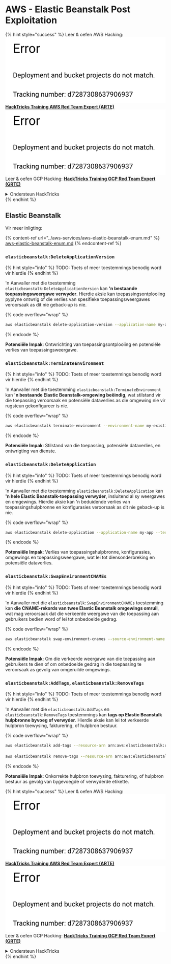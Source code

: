 # AWS - Elastic Beanstalk Post Exploitation

{% hint style="success" %}
Leer & oefen AWS Hacking:<img src="../../../.gitbook/assets/image (1) (1).png" alt="" data-size="line">[**HackTricks Training AWS Red Team Expert (ARTE)**](https://training.hacktricks.xyz/courses/arte)<img src="../../../.gitbook/assets/image (1) (1).png" alt="" data-size="line">\
Leer & oefen GCP Hacking: <img src="../../../.gitbook/assets/image (2).png" alt="" data-size="line">[**HackTricks Training GCP Red Team Expert (GRTE)**<img src="../../../.gitbook/assets/image (2).png" alt="" data-size="line">](https://training.hacktricks.xyz/courses/grte)

<details>

<summary>Ondersteun HackTricks</summary>

* Kyk na die [**subskripsie planne**](https://github.com/sponsors/carlospolop)!
* **Sluit aan by die** 💬 [**Discord groep**](https://discord.gg/hRep4RUj7f) of die [**telegram groep**](https://t.me/peass) of **volg** ons op **Twitter** 🐦 [**@hacktricks\_live**](https://twitter.com/hacktricks\_live)**.**
* **Deel hacking truuks deur PRs in te dien na die** [**HackTricks**](https://github.com/carlospolop/hacktricks) en [**HackTricks Cloud**](https://github.com/carlospolop/hacktricks-cloud) github repos.

</details>
{% endhint %}

## Elastic Beanstalk

Vir meer inligting:

{% content-ref url="../aws-services/aws-elastic-beanstalk-enum.md" %}
[aws-elastic-beanstalk-enum.md](../aws-services/aws-elastic-beanstalk-enum.md)
{% endcontent-ref %}

### `elasticbeanstalk:DeleteApplicationVersion`

{% hint style="info" %}
TODO: Toets of meer toestemmings benodig word vir hierdie
{% endhint %}

'n Aanvaller met die toestemming `elasticbeanstalk:DeleteApplicationVersion` kan **'n bestaande toepassingsweergawe verwyder**. Hierdie aksie kan toepassingsontplooiing pyplyne ontwrig of die verlies van spesifieke toepassingsweergawes veroorsaak as dit nie geback-up is nie.

{% code overflow="wrap" %}
```bash
aws elasticbeanstalk delete-application-version --application-name my-app --version-label my-version
```
{% endcode %}

**Potensiële Impak**: Ontwrichting van toepassingsontplooiing en potensiële verlies van toepassingsweergawe.

### `elasticbeanstalk:TerminateEnvironment`

{% hint style="info" %}
TODO: Toets of meer toestemmings benodig word vir hierdie
{% endhint %}

'n Aanvaller met die toestemming `elasticbeanstalk:TerminateEnvironment` kan **'n bestaande Elastic Beanstalk-omgewing beëindig**, wat stilstand vir die toepassing veroorsaak en potensiële dataverlies as die omgewing nie vir rugsteun gekonfigureer is nie.

{% code overflow="wrap" %}
```bash
aws elasticbeanstalk terminate-environment --environment-name my-existing-env
```
{% endcode %}

**Potensiële Impak**: Stilstand van die toepassing, potensiële dataverlies, en ontwrigting van dienste.

### `elasticbeanstalk:DeleteApplication`

{% hint style="info" %}
TODO: Toets of meer toestemmings benodig word vir hierdie
{% endhint %}

'n Aanvaller met die toestemming `elasticbeanstalk:DeleteApplication` kan **'n hele Elastic Beanstalk-toepassing verwyder**, insluitend al sy weergawes en omgewings. Hierdie aksie kan 'n beduidende verlies van toepassingshulpbronne en konfigurasies veroorsaak as dit nie geback-up is nie.

{% code overflow="wrap" %}
```bash
aws elasticbeanstalk delete-application --application-name my-app --terminate-env-by-force
```
{% endcode %}

**Potensiële Impak**: Verlies van toepassingshulpbronne, konfigurasies, omgewings en toepassingsweergawe, wat lei tot diensonderbreking en potensiële dataverlies.

### `elasticbeanstalk:SwapEnvironmentCNAMEs`

{% hint style="info" %}
TODO: Toets of meer toestemmings benodig word vir hierdie
{% endhint %}

'n Aanvaller met die `elasticbeanstalk:SwapEnvironmentCNAMEs` toestemming kan **die CNAME-rekords van twee Elastic Beanstalk omgewings omruil**, wat mag veroorsaak dat die verkeerde weergawe van die toepassing aan gebruikers bedien word of lei tot onbedoelde gedrag.

{% code overflow="wrap" %}
```bash
aws elasticbeanstalk swap-environment-cnames --source-environment-name my-env-1 --destination-environment-name my-env-2
```
{% endcode %}

**Potensiële Impak**: Om die verkeerde weergawe van die toepassing aan gebruikers te dien of om onbedoelde gedrag in die toepassing te veroorsaak as gevolg van omgeruilde omgewings.

### `elasticbeanstalk:AddTags`, `elasticbeanstalk:RemoveTags`

{% hint style="info" %}
TODO: Toets of meer toestemmings benodig word vir hierdie
{% endhint %}

'n Aanvaller met die `elasticbeanstalk:AddTags` en `elasticbeanstalk:RemoveTags` toestemmings kan **tags op Elastic Beanstalk hulpbronne byvoeg of verwyder**. Hierdie aksie kan lei tot verkeerde hulpbron toewysing, fakturering, of hulpbron bestuur.

{% code overflow="wrap" %}
```bash
aws elasticbeanstalk add-tags --resource-arn arn:aws:elasticbeanstalk:us-west-2:123456789012:environment/my-app/my-env --tags Key=MaliciousTag,Value=1

aws elasticbeanstalk remove-tags --resource-arn arn:aws:elasticbeanstalk:us-west-2:123456789012:environment/my-app/my-env --tag-keys MaliciousTag
```
{% endcode %}

**Potensiële Impak**: Onkorrekte hulpbron toewysing, fakturering, of hulpbron bestuur as gevolg van bygevoegde of verwyderde etikette.

{% hint style="success" %}
Leer & oefen AWS Hacking:<img src="../../../.gitbook/assets/image (1) (1).png" alt="" data-size="line">[**HackTricks Training AWS Red Team Expert (ARTE)**](https://training.hacktricks.xyz/courses/arte)<img src="../../../.gitbook/assets/image (1) (1).png" alt="" data-size="line">\
Leer & oefen GCP Hacking: <img src="../../../.gitbook/assets/image (2).png" alt="" data-size="line">[**HackTricks Training GCP Red Team Expert (GRTE)**<img src="../../../.gitbook/assets/image (2).png" alt="" data-size="line">](https://training.hacktricks.xyz/courses/grte)

<details>

<summary>Ondersteun HackTricks</summary>

* Kyk na die [**subskripsie planne**](https://github.com/sponsors/carlospolop)!
* **Sluit aan by die** 💬 [**Discord groep**](https://discord.gg/hRep4RUj7f) of die [**telegram groep**](https://t.me/peass) of **volg** ons op **Twitter** 🐦 [**@hacktricks\_live**](https://twitter.com/hacktricks\_live)**.**
* **Deel hacking truuks deur PRs in te dien na die** [**HackTricks**](https://github.com/carlospolop/hacktricks) en [**HackTricks Cloud**](https://github.com/carlospolop/hacktricks-cloud) github repos.

</details>
{% endhint %}

